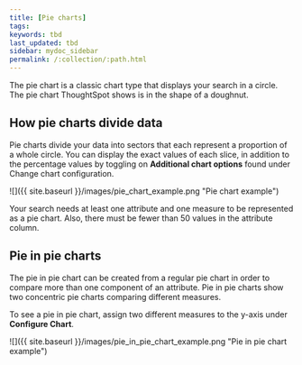 ```yaml
---
title: [Pie charts]
tags:
keywords: tbd
last_updated: tbd
sidebar: mydoc_sidebar
permalink: /:collection/:path.html
---
```

The pie chart is a classic chart type that displays your search in a circle. The pie chart ThoughtSpot shows is in the shape of a doughnut.

## How pie charts divide data

Pie charts divide your data into sectors that each represent a proportion of a whole circle. You can display the exact values of each slice, in addition to the percentage values by toggling on **Additional chart options** found under Change chart configuration.

 ![]({{ site.baseurl }}/images/pie_chart_example.png "Pie chart example")

Your search needs at least one attribute and one measure to be represented as a pie chart. Also, there must be fewer than 50 values in the attribute column.

## Pie in pie charts

The pie in pie chart can be created from a regular pie chart in order to compare more than one component of an attribute. Pie in pie charts show two concentric pie charts comparing different measures.

To see a pie in pie chart, assign two different measures to the y-axis under **Configure Chart**.

 ![]({{ site.baseurl }}/images/pie_in_pie_chart_example.png "Pie in pie chart example")
